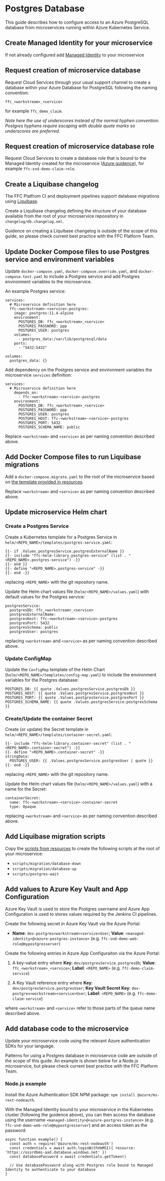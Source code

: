 # Postgres Database

This guide describes how to configure access to an Azure PostgreSQL database from microservices running within Azure Kubernetes Service.

## Create Managed Identity for your microservice

If not already configured add [Managed Identity](managed-identity.md) to your microservice

## Request creation of microservice database

Request Cloud Services through your usual support channel to create a database within your Azure Database for PostgreSQL following the naming convention:

```
ffc_<workstream>_<service>
```

for example `ffc_demo_claim`.

*Note here the use of underscores instead of the normal hyphen convention. Postgres hyphens require escaping with double quote marks so underscores are preferred.*

## Request creation of microservice database role

Request Cloud Services to create a database role that is bound to the Managed Identity created for the microservice ([Azure guidence](https://docs.microsoft.com/en-us/azure/postgresql/howto-connect-with-managed-identity#creating-a-postgresql-user-for-your-managed-identity)), for example `ffc-snd-demo-claim-role`.

## Create a Liquibase changelog

The FFC Platfrom CI and deployment pipelines support database migrations using [Liquibase](https://www.liquibase.org/).

Create a Liquibase changelog defining the structure of your database available from the root of your microservice repoository in `changelog/db.changelog.xml`.

Guidence on creating a Liquibase changelog is outside of the scope of this guide, so please check current best practice with the FFC Platform Team.

## Update Docker Compose files to use Postgres service and environment variables

Update `docker-compose.yaml`, `docker-compose.override.yaml`, and `docker-compose.test.yaml` to include a Postgres service and add Postgres environment variables to the microservice.

An example Postgres service:

```
services:
  # Microservice definition here
  ffc-<workstream>-<service>-postgres:
    image: postgres:11.4-alpine
    environment:
      POSTGRES_DB: ffc_<workstream>_<service>
      POSTGRES_PASSWORD: ppp
      POSTGRES_USER: postgres
    volumes:
      - postgres_data:/var/lib/postgresql/data
    ports:
      - "5432:5432"

volumes:
  postgres_data: {}
```

Add dependency on the Postgres service and environment variables the microservice `services` definition:

```
services:
  # Microservice definition here
    depends_on:
      - ffc-<workstream>-<service>-postgres
    environment:
      POSTGRES_DB: ffc_<workstream>_<service>
      POSTGRES_PASSWORD: ppp
      POSTGRES_USER: postgres
      POSTGRES_HOST: ffc-<workstream>-<service>-postgres
      POSTGRES_PORT: 5432
      POSTGRES_SCHEMA_NAME: public
```

Replace `<workstream>` and `<service>` as per naming convention described above.

## Add Docker Compose files to run Liquibase migrations

Add a `docker-compose.migrate.yaml` to the root of the microservice based on [the template provided in resources](../../resources/docker-compose.migrate.yaml).

Replace `<workstream>` and `<service>` as per naming convention described above.

## Update microservice Helm chart

### Create a Postgres Service

Create a Kubernetes template for a Postgres Service in `helm/<REPO_NAME>/templates/postgres-service.yaml`:

```
{{- if .Values.postgresService.postgresExternalName }}
{{- include "ffc-helm-library.postgres-service" (list . "<REPO_NAME>.postgres-service") -}}
{{- end }}
{{- define "<REPO_NAME>.postgres-service" -}}
{{- end -}}
```

replacing `<REPO_NAME>` with the git repository name.

Update the Helm chart values file (`helm/<REPO_NAME>/values.yaml`) with default values for the Postgres service:

```
postgresService:
  postgresDb: ffc_<workstream>_<service>
  postgresExternalName:
  postgresHost: ffc-<workstream>-<service>-postgres
  postgresPort: 5432
  postgresSchema: public
  postgresUser: postgres
```

replacing `<workstream>` and `<service>` as per naming convention described above.

### Update ConfigMap

Update the `ConfigMap` template of the Helm Chart (`helm/<REPO_NAME>/templates/config-map.yaml`) to include the environment variables for the Postgres database:

```
POSTGRES_DB: {{ quote .Values.postgresService.postgresDb }}
POSTGRES_HOST: {{ quote .Values.postgresService.postgresHost }}
POSTGRES_PORT: {{ quote .Values.postgresService.postgresPort }}
POSTGRES_SCHEMA_NAME: {{ quote .Values.postgresService.postgresSchema }}
```

### Create/Update the container Secret

Create (or update) the Secret template in `helm/<REPO_NAME>/templates/container-secret.yaml`:

```
{{- include "ffc-helm-library.container-secret" (list . "<REPO_NAME>.container-secret") -}}
{{- define "<REPO_NAME>.container-secret" -}}
stringData:
  POSTGRES_USER: {{ .Values.postgresService.postgresUser | quote }}
{{- end -}}
```

replacing `<REPO_NAME>` with the git repository name.

Update the Helm chart values file (`helm/<REPO_NAME>/values.yaml`) with a name for the Secret:

```
containerSecret:
  name: ffc-<workstream>-<service>-container-secret
  type: Opaque
```

replacing `<workstream>` and `<service>` as per naming convention described above.

## Add Liquibase migration scripts

Copy the [scripts from resources](../../resources/scripts) to create the following scripts at the root of your microservice:
* `scripts/migration/database-down`
* `scripts/migration/database-up`
* `scripts/postgres-wait`

## Add values to Azure Key Vault and App Configuration

Azure Key Vault is used to store the Postgres username and Azure App Configuration is used to stores values required by the Jenkins CI pipelines.

Create the following secret in Azure Key Vault via the Azure Portal:

* **Name**: `dev-postgres<workstream><service>User`; **Value**: `<managed-identity>@<azure-postgres-instance>` (e.g. `ffc-snd-demo-web-role@mypostgresserver`)

Create the following entries in Azure App Configuraiton via the Azure Portal:

1. A key-value entry where **Key**: `dev/postgresService.postgresDb`; **Value**: `ffc_<workstream>_<service>`; **Label**: `<REPO_NAME>` (e.g. `ffc-demo-claim-service`)

2. A Key Vault reference entry where **Key**: `dev/postgresService.postgresUser`; **Key Vault Secret Key**: `dev-postgres<workstream><service>User`; **Label**: `<REPO_NAME>` (e.g. `ffc-demo-claim-service`)

where `<workstream>` and `<service>` refer to those parts of the queue name described above.

## Add database code to the microservice

Update your microservice code using the relevant Azure authentication SDKs for your language.

Patterns for using a Postgres database in microservice code are outside of the scope of this guide. An example is shown below for a Node.js microservice, but please check current best practice with the FFC Platform Team.

### Node.js example

Install the Azure Authentication SDK NPM package: `npm install @azure/ms-rest-nodeauth`.

With the Managed Identity bound to your microservice in the Kubernetes cluster (following the guidence above), you can then access the database using the username `<managed-identity>@<azure-postgres-instance>` (e.g. `ffc-snd-demo-web-role@mypostgresserver`) and an access token as the password:

```
async function example() {
  const auth = require('@azure/ms-rest-nodeauth')
  const credentials = await auth.loginWithVmMSI({ resource: 'https://ossrdbms-aad.database.windows.net' })
  const databasePassword = await credentials.getToken()

  // Use databasePassword along with Postgres role bound to Managed Identity to authenticate to your database
}
```
